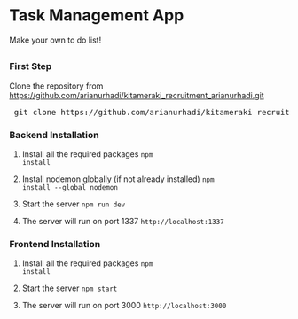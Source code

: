 # Task Management App

Make your own to do list!

##

### First Step
Clone the repository from https://github.com/arianurhadi/kitameraki_recruitment_arianurhadi.git 
<pre> git clone https://github.com/arianurhadi/kitameraki_recruitment_arianurhadi.git  </pre>

### Backend Installation
1. Install all the required packages
<code>npm install</code>

2. Install nodemon globally (if not already installed)
<code>npm install --global nodemon</code>

3. Start the server <code>npm run dev</code>

4. The server will run on port 1337 <code>http://localhost:1337</code>

### Frontend Installation
1. Install all the required packages
<code>npm install</code>

2. Start the server <code>npm start</code>

3. The server will run on port 3000 <code>http://localhost:3000</code>
